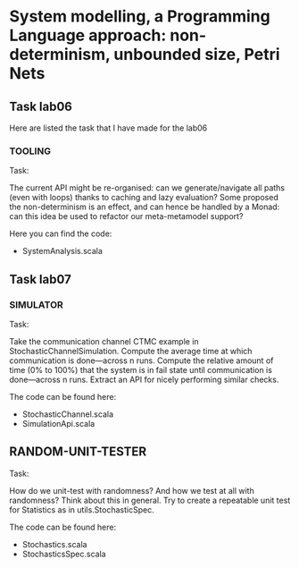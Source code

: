 # System modelling, a Programming Language approach: non-determinism, unbounded size, Petri Nets
## Task lab06
Here are listed the task that I have made for the lab06
### TOOLING
Task: 

The current API might be re-organised: can we generate/navigate all paths (even with loops) thanks to caching and lazy evaluation?
Some proposed the non-determinism is an effect, and can hence be handled by a Monad: can this idea be used to refactor our meta-metamodel support?

Here you can find the code:
* SystemAnalysis.scala

## Task lab07
### SIMULATOR
Task:

Take the communication channel CTMC example in StochasticChannelSimulation. Compute the average time at which
communication is done—across n runs. Compute the relative amount of time (0% to 100%) that the system is in fail state until
communication is done—across n runs. Extract an API for nicely performing similar checks.

The code can be found here:
* StochasticChannel.scala
* SimulationApi.scala

## RANDOM-UNIT-TESTER
Task:

How do we unit-test with randomness? And how we test at all with randomness? Think about this in general. Try to create a
repeatable unit test for Statistics as in utils.StochasticSpec.

The code can be found here:
* Stochastics.scala
* StochasticsSpec.scala

